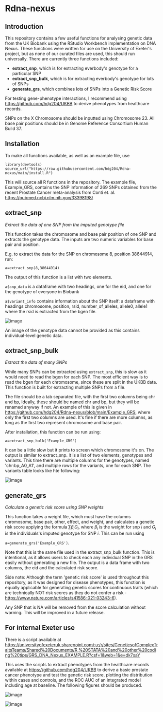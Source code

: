 # Rdna-nexus

## Introduction

This repository contains a few useful functions for analysing genetic data from the UK Biobank using the RStudio Workbench implementation on DNA Nexus. These functions were written for use on the University of Exeter's project, but as none of our curated files are used, this should run universally. There are currently three functions included:

* **extract_snp**, which is for extracting everbody's genotype for a particular SNP
* **extract_snp_bulk**, which is for extracting everbody's genotype for lots of SNPs
* **generate_grs**, which combines lots of SNPs into a Genetic Risk Score

For testing gene-phenotype interactions, I recommend using https://github.com/hdg204/UKBB to derive phenotypes from healthcare records.

SNPs on the X Chromosome should be inputted using Chromosome 23. All base pair positions should be in Genome Reference Consortium Human Build 37.

## Installation

To make all functions available, as well as an example file, use
```
library(devtools)
source_url("https://raw.githubusercontent.com/hdg204/Rdna-nexus/main/install.R")
```

This will source all R functions in the repository. The example file, Example_GRS, contains the SNP information of 269 SNPs obtained from the recent Prostate Cancer meta-analysis from Conti et. al. https://pubmed.ncbi.nlm.nih.gov/33398198/

## extract_snp

*Extract the data of one SNP from the imputed genotype file*

This function takes the chromosome and base pair position of one SNP and extracts the genotype data. The inputs are two numeric variables for base pair and position.

E.g. to extract the data for the SNP on chromosome 8, position 38644914, run:

`a=extract_snp(8,38644914)`

The output of this function is a list with two elements.

`a$snp_data` is a dataframe with two headings, one for the eid, and one for the genotype of everyone in Biobank

`a$variant_info` contains information about the SNP itself: a dataframe with headings chromosome, position, rsid, number_of_alleles, allele0, allele1
where the rsid is extracted from the bgen file.

![image](https://user-images.githubusercontent.com/36624710/215060277-b734c84f-5708-4a3b-aa52-82957eb531c0.png)

An image of the genotype data cannot be provided as this contains individual-level genetic data.

## extract_snp_bulk

*Extract the data of many SNPs*

While many SNPs can be extracted using `extract_snp`, this is slow as it would need to read the bgen for each SNP. The most efficient way is to read the bgen for each chromosome, since these are split in the UKBB data. This function is built for extracting multiple SNPs from a file.

The file should be a tab separated file, with the first two columns being chr and bp, Ideally, these should be named chr and bp, but they will be renamed anyway if not. An example of this is given in https://github.com/hdg204/Rdna-nexus/blob/main/Example_GRS, where only the first two columns are used. It's fine if there are more columns, as long as the first two represent chromosome and base pair.

After installation, this function can be run using:

`a=extract_snp_bulk('Example_GRS')`

It can be a little slow but it prints to screen which chromosome it's on. The output is similar to extract_snp. It is a list of two elements, genotypes and variants. This time there are multiple columns for the genotypes, named 'chr:bp_A0_A1', and multiple rows for the variants, one for each SNP. The variants table looks like hte following:

![image](https://user-images.githubusercontent.com/36624710/215066013-9689fd7f-5bae-447e-b16b-407d88a91397.png)


## generate_grs

*Calculate a genetic risk score using SNP weights*

This function takes a weight file, which must have the columns chromosome, base pair, other, effect, and weight, and calculates a genetic risk score applying the formula $\sum \beta_{i}G_{i}$, where $\beta_i$ is the weight for snp $i$ and $G_i$ is the individuals's imputed genotype for SNP $i$. This can be run using

`a=generate_grs('Example_GRS')`.

Note that this is the same file used in the extract_snp_bulk function. This is intentional, as it allows users to check each any individual SNP in the GRS easily without generating a new file. The output is a data frame with two columns, the eid and the calculated risk score.

Side note: Although the term 'genetic risk score' is used throughout this repository, as it was designed for disease phenotypes, this function is equally applicable for generating genetic scores for continuous traits (which are technically NOT risk scores as they do not confer a risk - https://www.nature.com/articles/s41586-021-03243-6).

Any SNP that is NA will be removed from the score calculation without warning. This will be improved in a future release.

## For internal Exeter use

There is a script available at https://universityofexeteruk.sharepoint.com/:u:/r/sites/GeneticsofComplexTraitsTeams/Shared%20Documents/R,%20STATA%20and%20other%20coding%20tips/GRS_DNA_Nexus_EXAMPLE.R?csf=1&web=1&e=dk7xaY

This uses the scripts to extract phenotypes from the healthcare records available at https://github.com/hdg204/UKBB to derive a basic prostate cancer phenotype and test the genetic risk score, plotting the distribution within cases and controls, and the ROC AUC of an integrated model including age at baseline. The following figures should be produced.

![image](https://user-images.githubusercontent.com/36624710/215073173-33e98653-aaaa-4c8a-a914-21288927574b.png)

![image](https://user-images.githubusercontent.com/36624710/215073242-c4385ef3-ed3b-4b9f-a84d-6ca63216b260.png)


